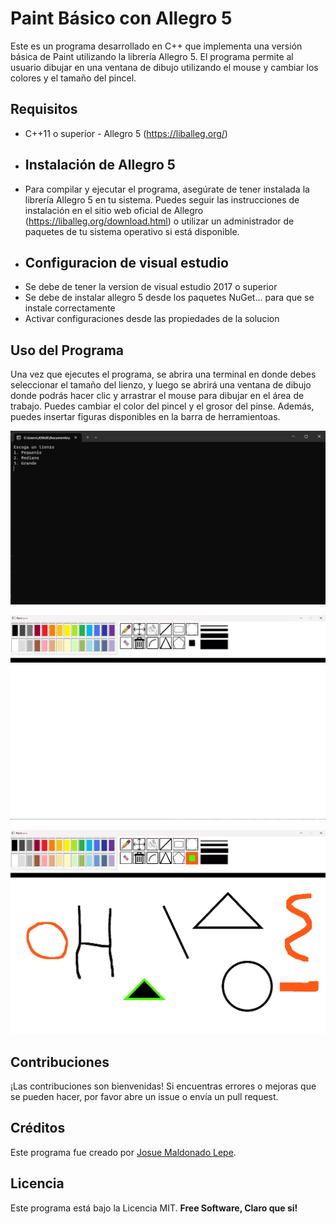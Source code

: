 # Paint Básico con Allegro 5

Este es un programa desarrollado en C++ que implementa una versión básica de Paint utilizando la librería Allegro 5. El programa permite al usuario dibujar en una ventana de dibujo utilizando el mouse y cambiar los colores y el tamaño del pincel.



## Requisitos  
- C++11 o superior - Allegro 5 (https://liballeg.org/) 
- ## Instalación de Allegro 5 
- Para compilar y ejecutar el programa, asegúrate de tener instalada la librería Allegro 5 en tu sistema. Puedes seguir las instrucciones de instalación en el sitio web oficial de Allegro (https://liballeg.org/download.html) o utilizar un administrador de paquetes de tu sistema operativo si está disponible.
- ## Configuracion de visual estudio 
- Se debe de tener la version de visual estudio 2017 o superior
- Se debe de instalar allegro 5 desde los paquetes NuGet... para que se instale correctamente
- Activar configuraciones desde las propiedades de la solucion

## Uso del Programa  
Una  vez  que  ejecutes  el  programa, se abrira una terminal en donde debes seleccionar el tamaño del lienzo, y luego se  abrirá  una  ventana  de  dibujo  donde  podrás  hacer  clic  y  arrastrar  el  mouse  para  dibujar  en  el  área  de  trabajo.  Puedes  cambiar  el  color  del  pincel y el grosor del pinse.  Además,  puedes  insertar figuras disponibles en la barra de herramientoas.

![Captura de pantalla 1](/ProyectoPaint\Recursos\capturas\c1.png)

![Captura de pantalla 2](/ProyectoPaint\Recursos\capturas\c2.png)

![Captura de pantalla 3](/ProyectoPaint\Recursos\capturas\c3.png)


## Contribuciones  
¡Las  contribuciones  son  bienvenidas!  Si  encuentras  errores  o  mejoras  que  se  pueden  hacer,  por  favor  abre  un  issue  o  envía  un  pull  request. 


## Créditos
Este programa fue creado por [Josue Maldonado Lepe](https://github.com/Jos-mlp).


## Licencia  
Este  programa  está  bajo  la  Licencia  MIT. 
**Free Software, Claro que si!**

